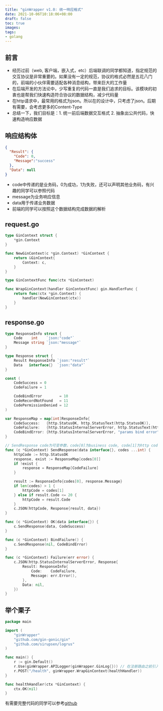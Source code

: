 ```yaml
---
title: "ginWrapper v1.0: 统一响应格式"
date: 2021-10-06T10:18:06+08:00
draft: false
toc: true
images:
tags:
- golang
---
```


## 前言
* 经历过前（web, 客户端，嵌入式，etc）后端联调的同学都知道，指定规范的交互协议是非常重要的。如果没有一定的规范，协议的格式必然是五花八门的，前端的小伙伴需要适配各种消息结构，带来巨大的工作量
* 在后端开发的方法论中，少写重复的代码一直是我们追求的目标。该模块的初衷也是帮我们快速构造符合协议的数据结构，减少代码量 
* 在http请求中，最常用的格式为json。所以在的设计中，只考虑了json。后期有需要，会考虑更多的Content-Type
* 总结一下，我们目标是：1. 统一前后端数据交互格式 2. 抽象出公共代码，快速构造响应数据

## 响应结构体

```json
{
  "Result": {
    "Code": 0,
    "Message":"success"
  },
  "Data": null
}
```
* code中传递的是业务码，0为成功，1为失败，还可以声明其他业务码，有兴趣的同学可以参照代码
* message为业务响应信息
* data用于传递业务数据
* 前端的同学可以按照这个数据结构完成数据的解析

## request.go
```go
type GinContext struct {
	*gin.Context
}

func NewGinContext(c *gin.Context) *GinContext {
	return &GinContext{
		Context: c,
	}
}

type GinContextFunc func(ctx *GinContext)

func WrapGinContext(handler GinContextFunc) gin.HandlerFunc {
	return func(ctx *gin.Context) {
		handler(NewGinContext(ctx))
	}
}
```
## response.go
```go
type ResponseInfo struct {
	Code    int    `json:"code"`
	Message string `json:"message"`
}

type Response struct {
	Result ResponseInfo `json:"result"`
	Data   interface{}  `json:"data"`
}

const (
	CodeSuccess = 0
	CodeFailure = 1

	CodeBindError        = 10
	CodeRecordNotFound   = 11
	CodePermissionDenied = 12
)

var ResponseMap = map[int]ResponseInfo{
	CodeSuccess:   {http.StatusOK, http.StatusText(http.StatusOK)},
	CodeFailure:   {http.StatusInternalServerError, http.StatusText(http.StatusInternalServerError)},
	CodeBindError: {http.StatusInternalServerError, "params bind error"},
}

// SendResponse code为可变参数，code[0]为business code, code[1]为http code
func (c *GinContext) SendResponse(data interface{}, codes ...int) {
	httpCode := http.StatusOK
	response, exist := ResponseMap[codes[0]]
	if !exist {
		response = ResponseMap[CodeFailure]
	}

	result := ResponseInfo{codes[0], response.Message}
	if len(codes) > 1 {
		httpCode = codes[1]
	} else if result.Code <= 20 {
		httpCode = result.Code
	}
	c.JSON(httpCode, Response{result, data})
}

func (c *GinContext) OK(data interface{}) {
	c.SendResponse(data, CodeSuccess)
}

func (c *GinContext) BindFailure() {
	c.SendResponse(nil, CodeBindError)
}

func (c *GinContext) Failure(err error) {
	c.JSON(http.StatusInternalServerError, Response{
		Result: ResponseInfo{
			Code:    CodeFailure,
			Message: err.Error(),
		},
		Data: nil,
	})
}
```

## 举个栗子
```go
package main

import (
	"ginWrapper"
	"github.com/gin-gonic/gin"
	"github.com/sirupsen/logrus"
)

func main() {
	r := gin.Default()
	r.Use(ginWrapper.APILogger(ginWrapper.GinLog{})) // 在注册路由之前引入中间件
	r.POST("/health", ginWrapper.WrapGinContext(healthHandler))
}

func healthHandler(ctx *GinContext) {
	ctx.OK(nil)
}
```
有需要完整代码的同学可以参考[github](https://github.com/zygoo/ginWrapper/blob/master/request.go)